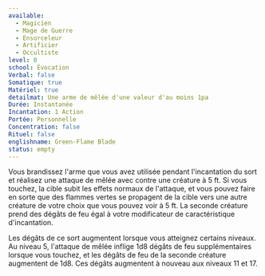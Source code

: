 ```yaml
---
available:
  - Magicien
  - Mage de Guerre
  - Ensorceleur
  - Artificier
  - Occultiste
level: 0
school: Évocation
Verbal: false
Somatique: true
Matériel: true
detailmat: Une arme de mêlée d'une valeur d'au moins 1pa
Durée: Instantanée
Incantation: 1 Action
Portée: Personnelle
Concentration: false
Rituel: false
englishname: Green-Flame Blade
status: empty
---
```

Vous brandissez l'arme que vous avez utilisée pendant l'incantation du sort et réalisez une attaque de mêlée avec contre une créature à 5 ft. Si vous touchez, la cible subit les effets normaux de l'attaque, et vous pouvez faire en sorte que des flammes vertes se propagent de la cible vers une autre créature de votre choix que vous pouvez voir à 5 ft. La seconde créature prend des dégâts de feu égal à votre modificateur de caractéristique d'incantation.

Les dégâts de ce sort augmentent lorsque vous atteignez certains niveaux. Au niveau 5, l'attaque de mêlée inflige 1d8 dégâts de feu supplémentaires lorsque vous touchez, et les dégâts de feu de la seconde créature augmentent de 1d8. Ces dégâts augmentent à nouveau aux niveaux 11 et 17.
